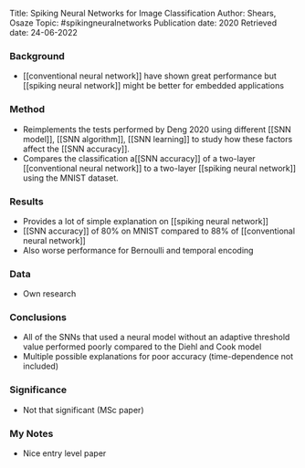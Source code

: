 Title: Spiking Neural Networks for Image Classification
Author: Shears, Osaze
Topic: #spikingneuralnetworks 
Publication date: 2020
Retrieved date: 24-06-2022 

### Background
- [[conventional neural network]] have shown great performance but [[spiking neural network]] might be better for embedded applications

### Method
- Reimplements the tests performed by Deng 2020 using different [[SNN model]], [[SNN algorithm]], [[SNN learning]] to study how these factors affect the [[SNN accuracy]].
- Compares the classification a[[SNN accuracy]] of a two-layer [[conventional neural network]] to a two-layer [[spiking neural network]] using the MNIST dataset.

### Results
- Provides a lot of simple explanation on [[spiking neural network]]
- [[SNN accuracy]] of 80% on MNIST compared to 88% of [[conventional neural network]]
- Also worse performance for Bernoulli and temporal encoding

### Data 
- Own research

### Conclusions
- All of the SNNs that used a neural model without an adaptive threshold value performed poorly compared to the Diehl and Cook model
- Multiple possible explanations for poor accuracy (time-dependence not included)

### Significance
- Not that significant (MSc paper)

### My Notes
- Nice entry level paper

